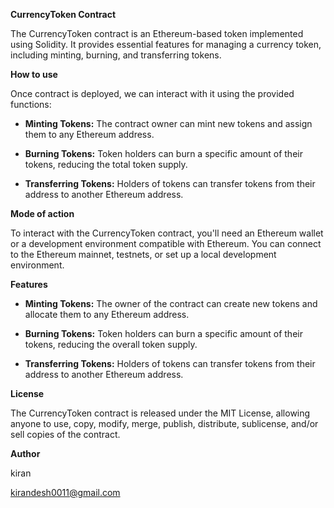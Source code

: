 **CurrencyToken Contract**

The CurrencyToken contract is an Ethereum-based token implemented using Solidity. It provides essential features for managing a currency token, including minting, burning, and transferring tokens.

**How to use**

Once contract is deployed, we can interact with it using the provided functions:

- **Minting Tokens:** The contract owner can mint new tokens and assign them to any Ethereum address.

- **Burning Tokens:** Token holders can burn a specific amount of their tokens, reducing the total token supply.

- **Transferring Tokens:** Holders of tokens can transfer tokens from their address to another Ethereum address.

**Mode of action**

To interact with the CurrencyToken contract, you'll need an Ethereum wallet or a development environment compatible with Ethereum. You can connect to the Ethereum mainnet, testnets, or set up a local development environment.

**Features**

- **Minting Tokens:** The owner of the contract can create new tokens and allocate them to any Ethereum address.

- **Burning Tokens:** Token holders can burn a specific amount of their tokens, reducing the overall token supply.

- **Transferring Tokens:** Holders of tokens can transfer tokens from their address to another Ethereum address.

**License**

The CurrencyToken contract is released under the MIT License, allowing anyone to use, copy, modify, merge, publish, distribute, sublicense, and/or sell copies of the contract.

**Author**

kiran

kirandesh0011@gmail.com
